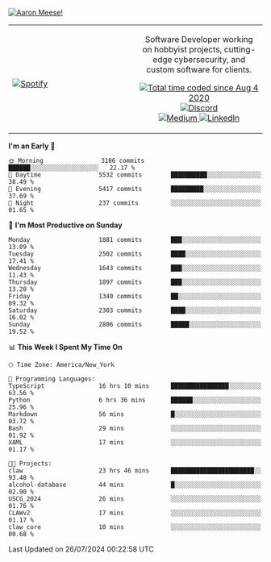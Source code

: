 [![Aaron Meese!](https://user-images.githubusercontent.com/17814535/88975338-a2aabf00-d27f-11ea-963f-8a19608716b4.png)](https://github.com/ajmeese7/readme-ascii "README ASCII")

<!-- Modified from project here: https://github.com/novatorem/novatorem -->
<table width="100%">
  <tr>
  <td width="50%">

&nbsp; <br> [![Spotify](https://ajmeese7.vercel.app/api/spotify)](https://open.spotify.com/user/ajmeese)

  </td>
  <td width="50%">
    <p align="center">
    Software Developer working on hobbyist projects, cutting-edge cybersecurity, and custom software for clients.
    </p>
    <p align="center">
      <a href="https://wakatime.com/@f726891d-3b02-46cd-9b60-e8c59f9e2b14">
        <img src="https://wakatime.com/badge/user/f726891d-3b02-46cd-9b60-e8c59f9e2b14.svg" alt="Total time coded since Aug 4 2020" title="WakaTime" />
      </a>
      <a href="http://link.aaronmeese.com/discord">
        <img src="https://img.shields.io/badge/discord-ajmeese7%234835-369?style=flat-square&logo=discord&logoColor=white&color=purple" alt="Discord" title="Discord">
      </a>
      <br />
      <a href="https://link.aaronmeese.com/medium">
        <img src="https://img.shields.io/badge/medium-ajmeese7-1DB954?style=flat-square&logo=medium&logoColor=white" alt="Medium" title="Medium">
      </a>
      <a href="https://link.aaronmeese.com/linkedin">
        <img src="https://img.shields.io/badge/linkedIn-aaronmeese-1DB954?style=flat-square&logo=linkedin&logoColor=white&color=blue" alt="LinkedIn" title="LinkedIn">
      </a>
    </p>
  </td>

</table>

[//]: <> (The `&nbsp;` is to have Aphelion take up more space)

<!--START_SECTION:waka-->
**I'm an Early 🐤** 

```text
🌞 Morning                3186 commits        ██████░░░░░░░░░░░░░░░░░░░   22.17 % 
🌆 Daytime                5532 commits        ██████████░░░░░░░░░░░░░░░   38.49 % 
🌃 Evening                5417 commits        █████████░░░░░░░░░░░░░░░░   37.69 % 
🌙 Night                  237 commits         ░░░░░░░░░░░░░░░░░░░░░░░░░   01.65 % 
```
📅 **I'm Most Productive on Sunday** 

```text
Monday                   1881 commits        ███░░░░░░░░░░░░░░░░░░░░░░   13.09 % 
Tuesday                  2502 commits        ████░░░░░░░░░░░░░░░░░░░░░   17.41 % 
Wednesday                1643 commits        ███░░░░░░░░░░░░░░░░░░░░░░   11.43 % 
Thursday                 1897 commits        ███░░░░░░░░░░░░░░░░░░░░░░   13.20 % 
Friday                   1340 commits        ██░░░░░░░░░░░░░░░░░░░░░░░   09.32 % 
Saturday                 2303 commits        ████░░░░░░░░░░░░░░░░░░░░░   16.02 % 
Sunday                   2806 commits        █████░░░░░░░░░░░░░░░░░░░░   19.52 % 
```


📊 **This Week I Spent My Time On** 

```text
🕑︎ Time Zone: America/New_York

💬 Programming Languages: 
TypeScript               16 hrs 10 mins      ████████████████░░░░░░░░░   63.56 % 
Python                   6 hrs 36 mins       ██████░░░░░░░░░░░░░░░░░░░   25.96 % 
Markdown                 56 mins             █░░░░░░░░░░░░░░░░░░░░░░░░   03.72 % 
Bash                     29 mins             ░░░░░░░░░░░░░░░░░░░░░░░░░   01.92 % 
XAML                     17 mins             ░░░░░░░░░░░░░░░░░░░░░░░░░   01.17 % 

🐱‍💻 Projects: 
claw                     23 hrs 46 mins      ███████████████████████░░   93.48 % 
alcohol-database         44 mins             █░░░░░░░░░░░░░░░░░░░░░░░░   02.90 % 
USCG_2024                26 mins             ░░░░░░░░░░░░░░░░░░░░░░░░░   01.76 % 
CLAWv2                   17 mins             ░░░░░░░░░░░░░░░░░░░░░░░░░   01.17 % 
claw_core                10 mins             ░░░░░░░░░░░░░░░░░░░░░░░░░   00.68 % 
```


 Last Updated on 26/07/2024 00:22:58 UTC
<!--END_SECTION:waka-->
